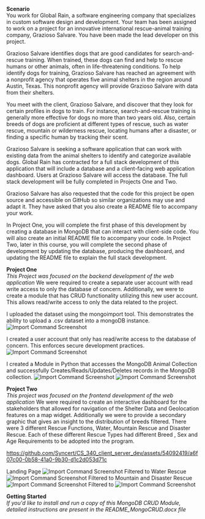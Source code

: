 **Scenario**<br>
You work for Global Rain, a software engineering company that specializes in custom software design and development. Your team has been assigned to work on a project for an innovative international rescue-animal training company, Grazioso Salvare. You have been made the lead developer on this project.

Grazioso Salvare identifies dogs that are good candidates for search-and-rescue training. When trained, these dogs can find and help to rescue humans or other animals, often in life-threatening conditions. To help identify dogs for training, Grazioso Salvare has reached an agreement with a nonprofit agency that operates five animal shelters in the region around Austin, Texas. This nonprofit agency will provide Grazioso Salvare with data from their shelters.

You meet with the client, Grazioso Salvare, and discover that they look for certain profiles in dogs to train. For instance, search-and-rescue training is generally more effective for dogs no more than two years old. Also, certain breeds of dogs are proficient at different types of rescue, such as water rescue, mountain or wilderness rescue, locating humans after a disaster, or finding a specific human by tracking their scent.

Grazioso Salvare is seeking a software application that can work with existing data from the animal shelters to identify and categorize available dogs. Global Rain has contracted for a full stack development of this application that will include a database and a client-facing web application dashboard. Users at Grazioso Salvare will access the database. The full stack development will be fully completed in Projects One and Two.

Grazioso Salvare has also requested that the code for this project be open source and accessible on GitHub so similar organizations may use and adapt it. They have asked that you also create a README file to accompany your work.

In Project One, you will complete the first phase of this development by creating a database in MongoDB that can interact with client-side code. You will also create an initial README file to accompany your code. In Project Two, later in this course, you will complete the second phase of development by updating the database, producing the dashboard, and updating the README file to explain the full stack development.


**Project One**<br>
*This Project was focused on the backend development of the web application*
We were required to create a separate user account with read write access to only the database of concern. Additionally, we were to create a module that has CRUD functionality utilizing this new user account. This allows read/write access to only the data related to the project.


I uploaded the dataset using the mongoimport tool. This demonstrates the ability to upload a .csv dataset into a mongoDB instance.
![Import Command Screenshot](Project%20Two/Resources/1_1_mongoimport.png)

I created a user account that only has read/write access to the database of concern. This enforces secure development practices.
![Import Command Screenshot](Project%20Two/Resources/2_1_user_account_creation.png)

I created a Module in Python that accesses the MongoDB Animal Collection and successfully Creates/Reads/Updates/Deletes records in the MongoDB collection. 
![Import Command Screenshot](Project%20Two/Resources/3_1_MongoCRUD_Test.png)
![Import Command Screenshot](Project%20Two/Resources/3_2_MongoCRUD_Test.png)

**Project Two**<br>
*This project was focused on the frontend development of the web application*
We were required to create an interactive dashboard for the stakeholders that allowed for navigation of the Shelter Data and Geolocation features on a map widget. Additionally we were to provide a secondary graphic that gives an insight to the distribution of breeds filtered. There were 3 different Rescue Functions, Water, Mountain Rescue and Disaster Rescue. Each of these different Rescue Types had different Breed , Sex and Age Requirements to be adopted into the program.


https://github.com/Syncert/CS_340_client_server_dev/assets/54092419/a6f07c00-0b58-41a0-9b30-d1c2d053d71c


Landing Page
![Import Command Screenshot](Project%20Two/Resources/screenshot_1.png)
Filtered to Water Rescue
![Import Command Screenshot](Project%20Two/Resources/screenshot_2.png)
Filtered to Mountain and Disaster Rescue
![Import Command Screenshot](Project%20Two/Resources/screenshot_3.png)
Filtered to 
![Import Command Screenshot](Project%20Two/Resources/screenshot_4.png)

**Getting Started**<br>
*If you'd like to install and run a copy of this MongoDB CRUD Module, detailed instructions are present in the README_MongoCRUD.docx file*

